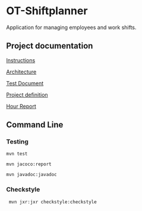 # OT-Shiftplanner

Application for managing employees and work shifts.

## Project documentation

[Instructions](https://github.com/LauriKajakko/ot-harjoitustyo/blob/main/documentation/Instructions.md)

[Architecture](https://github.com/LauriKajakko/ot-harjoitustyo/blob/main/documentation/architecture.md)

[Test Document](https://github.com/LauriKajakko/ot-harjoitustyo/blob/main/documentation/test_document.md)

[Project definition](https://github.com/LauriKajakko/ot-harjoitustyo/blob/main/documentation/definition.md)

[Hour Report](https://github.com/LauriKajakko/ot-harjoitustyo/blob/main/documentation/HourReport.md)

## Command Line

### Testing

```
mvn test
```

```
mvn jacoco:report
```

```
mvn javadoc:javadoc
```

### Checkstyle

```
 mvn jxr:jxr checkstyle:checkstyle
```





